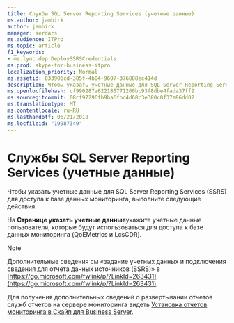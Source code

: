 ```yaml
---
title: Службы SQL Server Reporting Services (учетные данные)
ms.author: jambirk
author: jambirk
manager: serdars
ms.audience: ITPro
ms.topic: article
f1_keywords:
- ms.lync.dep.DeploySSRSCredentials
ms.prod: skype-for-business-itpro
localization_priority: Normal
ms.assetid: 033906cd-385f-4b04-9607-376888ec414d
description: Чтобы указать учетные данные для SQL Server Reporting Services (SSRS) для доступа к базе данных мониторинга, выполните следующие действия.
ms.openlocfilehash: cf990287a622185771260bc93f8dbe4fada37ff2
ms.sourcegitcommit: 08cf97296fb9ba6fbc4d68c3e380c8f37e86dd02
ms.translationtype: MT
ms.contentlocale: ru-RU
ms.lasthandoff: 06/21/2018
ms.locfileid: "19987349"
---
```

# <a name="sql-server-reporting-services-credentials"></a>Службы SQL Server Reporting Services (учетные данные)
 
Чтобы указать учетные данные для SQL Server Reporting Services (SSRS) для доступа к базе данных мониторинга, выполните следующие действия.
  
На **Странице указать учетные данные**укажите учетные данные пользователя, которые будут использоваться для доступа к базе данных мониторинга (QoEMetrics и LcsCDR). 
  
> [!NOTE]
> Дополнительные сведения см «задание учетных данных и подключения сведения для отчета данных источников (SSRS)» в [https://go.microsoft.com/fwlink/p/?LinkId=263431](https://go.microsoft.com/fwlink/p/?LinkId=263431). 
  
Для получения дополнительных сведений о развертывании отчетов служб отчетов на сервере мониторинга видеть [Установка отчетов мониторинга в Скайп для Business Server](../../../deploy/deploy-monitoring/install-monitoring-reports.md).
  

